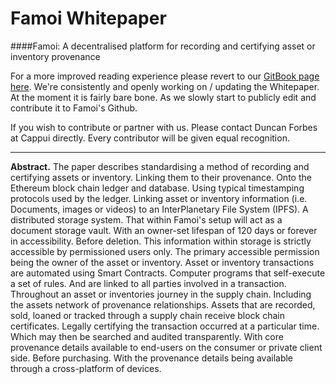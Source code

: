 # Famoi Whitepaper 



####Famoi: A decentralised platform for recording and certifying asset or inventory provenance


For a more improved reading experience please revert to our [GitBook page here](https://www.gitbook.com/book/duncanaforbes/famoi-whitepaper/details). We're consistently and openly working on / updating the Whitepaper. At the moment it is fairly bare bone. As we slowly start to publicly edit and contribute it to Famoi's Github. 

If you wish to contribute or partner with us. Please contact Duncan Forbes at Cappui directly. Every contributor will be given equal recognition.


---


**Abstract.** The paper describes standardising a method of recording and certifying assets or inventory. Linking them to their provenance. Onto the Ethereum block chain ledger and database. Using typical timestamping protocols used by the ledger. Linking asset or inventory information (i.e. Documents, images or videos) to an InterPlanetary File System (IPFS). A distributed storage system. That within Famoi's setup will act as a document storage vault. With an owner-set lifespan of 120 days or forever in accessibility. Before deletion. This information within storage is strictly accessible by permissioned users only. The primary accessible permission being the owner of the asset or inventory. Asset or inventory transactions are automated using Smart Contracts. Computer programs that self-execute a set of rules. And are linked to all parties involved in a transaction. Throughout an asset or inventories journey in the supply chain. Including the assets network of provenance relationships. Assets that are recorded, sold, loaned or tracked through a supply chain receive block chain certificates. Legally certifying the transaction occurred at a particular time. Which may then be searched and audited transparently. With core provenance details available to end-users on the consumer or private client side. Before purchasing. With the provenance details being available through a cross-platform of devices.

